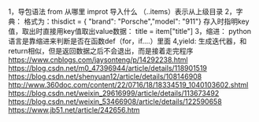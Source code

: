 1，导包语法
	from 从哪里 improt 导入什么
	（..items）表示从上级目录
2，字典：
	格式为：thisdict =	{ "brand": "Porsche","model": "911"}
	存入时指明key值，取出时直接用key值取出value数据：
	 title = item["title"]
3，缩进：
	python语言是靠缩进来判断是否在函数def（for，if....）里面
4,yield:
	生成迭代器，和return相似，但是返回数据之后不会退出，而是接着走完程序
	https://www.cnblogs.com/jaysonteng/p/14292238.html
	https://blog.csdn.net/m0_47396944/article/details/118901519
	https://blog.csdn.net/shenyuan12/article/details/108146908
	http://www.360doc.com/content/22/0716/18/18334519_1040103602.shtml
	https://blog.csdn.net/weixin_29616999/article/details/113673492
	https://blog.csdn.net/weixin_53466908/article/details/122590658
	https://www.jb51.net/article/242656.htm